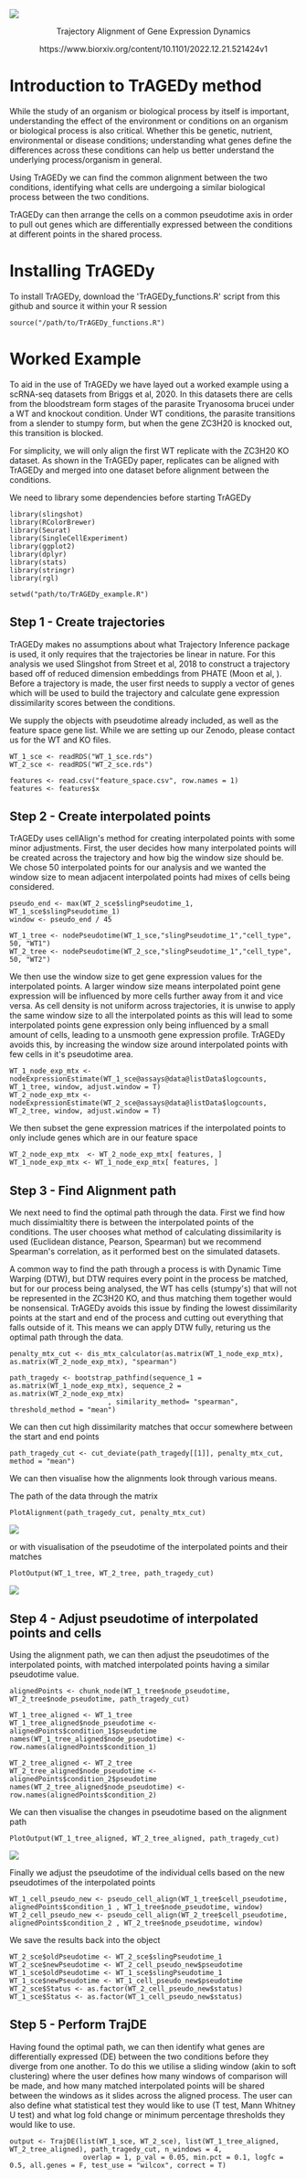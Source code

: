 ![](TrAGEDy_example/logo.png)
<p align="center"> Trajectory Alignment of Gene Expression Dynamics </p>

<p align="center"> https://www.biorxiv.org/content/10.1101/2022.12.21.521424v1 </p>

# Introduction to TrAGEDy method
While the study of an organism or biological process by itself is important, understanding the effect of the environment or conditions on an organism or biological process is also critical. Whether this be genetic, nutrient, environmental or disease conditions; understanding what genes define the differences across these conditions can help us better understand the underlying process/organism in general. 

Using TrAGEDy we can find the common alignment between the two conditions, identifying what cells are undergoing a similar biological process between the two conditions.

TrAGEDy can then arrange the cells on a common pseudotime axis in order to pull out genes which are differentially expressed between the conditions at different points in the shared process.

# Installing TrAGEDy

To install TrAGEDy, download the 'TrAGEDy_functions.R' script from this github and source it within your R session
```
source("/path/to/TrAGEDy_functions.R")
```

# Worked Example

To aid in the use of TrAGEDy we have layed out a worked example using a scRNA-seq datasets from Briggs et al, 2020. In this datasets there are cells from the bloodstream form stages of the parasite Tryanosoma brucei under a WT and knockout condition. Under WT conditions, the parasite transitions from a slender to stumpy form, but when the gene ZC3H20 is knocked out, this transition is blocked. 

For simplicity, we will only align the first WT replicate with the ZC3H20 KO dataset. As shown in the TrAGEDy paper, replicates can be aligned with TrAGEDy and merged into one dataset before alignment between the conditions.

We need to library some dependencies before starting TrAGEDy

```
library(slingshot)
library(RColorBrewer)
library(Seurat)
library(SingleCellExperiment)
library(ggplot2)
library(dplyr)
library(stats)
library(stringr)
library(rgl)

setwd("path/to/TrAGEDy_example.R")
```

## Step 1 - Create trajectories 

TrAGEDy makes no assumptions about what Trajectory Inference package is used, it only requires that the trajectories be linear in nature. For this analysis we used Slingshot from Street et al, 2018 to construct a trajectory based off of reduced dimension embeddings from PHATE (Moon et al, ). Before a trajectory is made, the user first needs to supply a vector of genes which will be used to build the trajectory and calculate gene expression dissimilarity scores between the conditions.

We supply the objects with pseudotime already included, as well as the feature space gene list. While we are setting up our Zenodo, please contact us for the WT and KO files.

```
WT_1_sce <- readRDS("WT_1_sce.rds")
WT_2_sce <- readRDS("WT_2_sce.rds")

features <- read.csv("feature_space.csv", row.names = 1)
features <- features$x
```

## Step 2 - Create interpolated points

TrAGEDy uses cellAlign's method for creating interpolated points with some minor adjustments. First, the user decides how many interpolated points will be created across the trajectory and how big the window size should be. We chose 50 interpolated points for our analysis and we wanted the window size to mean adjacent interpolated points had mixes of cells being considered.

```
pseudo_end <- max(WT_2_sce$slingPseudotime_1, WT_1_sce$slingPseudotime_1)
window <- pseudo_end / 45

WT_1_tree <- nodePseudotime(WT_1_sce,"slingPseudotime_1","cell_type", 50, "WT1")
WT_2_tree <- nodePseudotime(WT_2_sce,"slingPseudotime_1","cell_type", 50, "WT2")
```

We then use the window size to get gene expression values for the interpolated points. A larger window size means interpolated point gene expression will be influenced by more cells further away from it and vice versa. As cell density is not uniform across trajectories, it is unwise to apply the same window size to all the interpolated points as this will lead to some interpolated points gene expression only being influenced by a small amount of cells, leading to a unsmooth gene expression profile. TrAGEDy avoids this, by increasing the window size around interpolated points with few cells in it's pseudotime area.


```
WT_1_node_exp_mtx <- nodeExpressionEstimate(WT_1_sce@assays@data@listData$logcounts, WT_1_tree, window, adjust.window = T)
WT_2_node_exp_mtx <- nodeExpressionEstimate(WT_2_sce@assays@data@listData$logcounts, WT_2_tree, window, adjust.window = T)

```

We then subset the gene expression matrices if the interpolated points to only include genes which are in our feature space

```
WT_2_node_exp_mtx  <- WT_2_node_exp_mtx[ features, ]
WT_1_node_exp_mtx <- WT_1_node_exp_mtx[ features, ]
```

## Step 3 - Find Alignment path

We next need to find the optimal path through the data. First we find how much dissimialtity there is between the interpolated points of the conditions. The user chooses what method of calculating dissimilarity is used (Euclidean distance, Pearson, Spearman) but we recommend Spearman's correlation, as it performed best on the simulated datasets. 

A common way to find the path through a process is with Dynamic Time Warping (DTW), but DTW requires every point in the process be matched, but for our process being analysed, the WT has cells (stumpy's) that will not be represented in the ZC3H20 KO, and thus matching them together would be nonsensical. TrAGEDy avoids this issue by finding the lowest dissimilarity points at the start and end of the process and cutting out everything that falls outside of it. This means we can apply DTW fully, returing us the optimal path through the data.

```
penalty_mtx_cut <- dis_mtx_calculator(as.matrix(WT_1_node_exp_mtx), as.matrix(WT_2_node_exp_mtx), "spearman")

path_tragedy <- bootstrap_pathfind(sequence_1 = as.matrix(WT_1_node_exp_mtx), sequence_2 = as.matrix(WT_2_node_exp_mtx)
                        , similarity_method= "spearman", threshold_method = "mean")
```
We can then cut high dissimilarity matches that occur somewhere between the start and end points

```
path_tragedy_cut <- cut_deviate(path_tragedy[[1]], penalty_mtx_cut, method = "mean")

```

We can then visualise how the alignments look through various means.

The path of the data through the matrix

```
PlotAlignment(path_tragedy_cut, penalty_mtx_cut)
```

![](TrAGEDy_example/plotAlignment.png)

or with visualisation of the pseudotime of the interpolated points and their matches

```
PlotOutput(WT_1_tree, WT_2_tree, path_tragedy_cut)
```

![](TrAGEDy_example/plotOutput_unaligned.png)


## Step 4 - Adjust pseudotime of interpolated points and cells
Using the alignment path, we can then adjust the pseudotimes of the interpolated points, with matched interpolated points having a similar pseudotime value.

```
alignedPoints <- chunk_node(WT_1_tree$node_pseudotime, WT_2_tree$node_pseudotime, path_tragedy_cut)

WT_1_tree_aligned <- WT_1_tree
WT_1_tree_aligned$node_pseudotime <- alignedPoints$condition_1$pseudotime
names(WT_1_tree_aligned$node_pseudotime) <- row.names(alignedPoints$condition_1)

WT_2_tree_aligned <- WT_2_tree
WT_2_tree_aligned$node_pseudotime <- alignedPoints$condition_2$pseudotime
names(WT_2_tree_aligned$node_pseudotime) <- row.names(alignedPoints$condition_2)

```

We can then visualise the changes in pseudotime based on the alignment path

```
PlotOutput(WT_1_tree_aligned, WT_2_tree_aligned, path_tragedy_cut)
```

![](TrAGEDy_example/plotOutput_aligned.png)


Finally we adjust the pseudotime of the individual cells based on the new pseudotimes of the interpolated points
```
WT_1_cell_pseudo_new <- pseudo_cell_align(WT_1_tree$cell_pseudotime, alignedPoints$condition_1 , WT_1_tree$node_pseudotime, window)
WT_2_cell_pseudo_new <- pseudo_cell_align(WT_2_tree$cell_pseudotime, alignedPoints$condition_2 , WT_2_tree$node_pseudotime, window)

```
We save the results back into the object
```
WT_2_sce$oldPseudotime <- WT_2_sce$slingPseudotime_1
WT_2_sce$newPseudotime <- WT_2_cell_pseudo_new$pseudotime
WT_1_sce$oldPseudotime <- WT_1_sce$slingPseudotime_1
WT_1_sce$newPseudotime <- WT_1_cell_pseudo_new$pseudotime
WT_2_sce$Status <- as.factor(WT_2_cell_pseudo_new$status)
WT_1_sce$Status <- as.factor(WT_1_cell_pseudo_new$status)
```

## Step 5 - Perform TrajDE

Having found the optimal path, we can then identify what genes are differentially expressed (DE) between the two conditions before they diverge from one another. To do this we utilise a sliding window (akin to soft clustering) where the user defines how many windows of comparison will be made, and how many matched interpolated points will be shared between the windows as it slides across the aligned process. The user can also define what statistical test they would like to use (T test, Mann Whitney U test) and what log fold change or minimum percentage thresholds they would like to use.
```
output <- TrajDE(list(WT_1_sce, WT_2_sce), list(WT_1_tree_aligned, WT_2_tree_aligned), path_tragedy_cut, n_windows = 4, 
                  overlap = 1, p_val = 0.05, min.pct = 0.1, logfc = 0.5, all.genes = F, test_use = "wilcox", correct = T)

```




